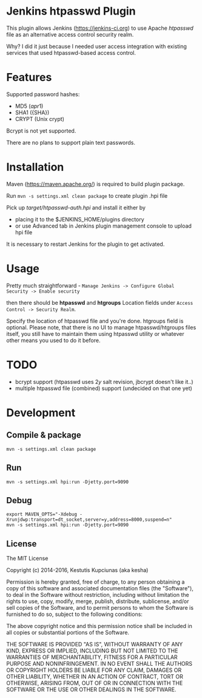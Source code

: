 Jenkins htpasswd Plugin
=======================

This plugin allows Jenkins (https://jenkins-ci.org) to use Apache *htpasswd* 
file as an alternative access control security realm.

Why? I did it just because I needed user access integration with existing
services that used htpasswd-based access control.

Features
========

Supported password hashes:
 - MD5 ($apr1$)
 - SHA1 ({SHA})
 - CRYPT (Unix crypt)

Bcrypt is not yet supported.

There are no plans to support plain text passwords.


Installation
============

Maven (https://maven.apache.org/) is required to build plugin package.

Run
	`mvn -s settings.xml clean package`
to create plugin .hpi file

Pick up *target/htpasswd-auth.hpi* and install it either by
 * placing it to the $JENKINS_HOME/plugins directory
 * or use Advanced tab in Jenkins plugin management console to upload hpi file

It is necessary to restart Jenkins for the plugin to get activated.

Usage
=====

Pretty much straightforward -
  `Manage Jenkins -> Configure Global Security -> Enable security`

then there should be **htpasswd** and **htgroups** Location fields under `Access Control -> Security Realm`.

Specify the location of htpasswd file and you're done. htgroups field is optional. Please note, that there is no UI
to manage htpasswd/htgroups files itself, you still have to maintain them using htpasswd utility or
whatever other means you used to do it before.


TODO
====
 - bcrypt support (htpasswd uses $2y$ salt revision, jbcrypt doesn't like it..)
 - multiple htpasswd file (combined) support (undecided on that one yet)


Development
===========

Compile & package
-----------------
	mvn -s settings.xml clean package

Run 
---
	mvn -s settings.xml hpi:run -Djetty.port=9090

Debug
-----
```
export MAVEN_OPTS="-Xdebug -Xrunjdwp:transport=dt_socket,server=y,address=8000,suspend=n"
mvn -s settings.xml hpi:run -Djetty.port=9090
```

License
-------

  The MIT License
 
  Copyright (c) 2014-2016, Kestutis Kupciunas (aka kesha)
 
  Permission is hereby granted, free of charge, to any person obtaining a copy
  of this software and associated documentation files (the "Software"), to deal
  in the Software without restriction, including without limitation the rights
  to use, copy, modify, merge, publish, distribute, sublicense, and/or sell
  copies of the Software, and to permit persons to whom the Software is
  furnished to do so, subject to the following conditions:
 
  The above copyright notice and this permission notice shall be included in
  all copies or substantial portions of the Software.
 
  THE SOFTWARE IS PROVIDED "AS IS", WITHOUT WARRANTY OF ANY KIND, EXPRESS OR
  IMPLIED, INCLUDING BUT NOT LIMITED TO THE WARRANTIES OF MERCHANTABILITY,
  FITNESS FOR A PARTICULAR PURPOSE AND NONINFRINGEMENT. IN NO EVENT SHALL THE
  AUTHORS OR COPYRIGHT HOLDERS BE LIABLE FOR ANY CLAIM, DAMAGES OR OTHER
  LIABILITY, WHETHER IN AN ACTION OF CONTRACT, TORT OR OTHERWISE, ARISING FROM,
  OUT OF OR IN CONNECTION WITH THE SOFTWARE OR THE USE OR OTHER DEALINGS IN
  THE SOFTWARE.
 


